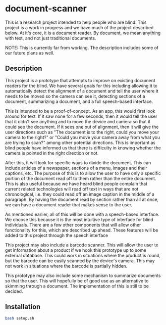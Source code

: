 # document-scanner

This is a research project intended to help people who are blind. This project is a work in progress and we have much of the project described below. At it's core, it is a document reader. By document, we mean anything with text, and not just traditional documents.

NOTE: This is currently far from working. The description includes some of our future plans as well.

## Description

This project is a prototype that attempts to improve on existing document readers for the blind. We have several goals for this including allowing it to automatically detect the alignment of a document and tell the user where it needs to be moved so the camera can see it, detecting sections of a document, summarizing a document, and a full speech-based interface.

This is intended to be a proof-of-concept. As an app, this would first look around for text. If it saw none for a few seconds, then it would tell the user that it didn't see anything and to move the device and camera so that it could see the document. If it sees one out of alignment, then it will give the user directions such as "The document is to the right, could you move your camera to the right?" or "Could you move your camera away from what you are trying to scan?" among other potential directions. This is important as blind people have informed us that there is difficulty in knowing whether the camera is pointed in the right direction or not.

After this, it will look for specific ways to divide the document. This can include articles of a newspaper, sections of a menu, images and their captions, etc. The purpose of this is to allow the user to have only a specific portion of the document read off to them rather than the entire document. This is also useful because we have heard blind people complain that current related technologies will read off text in ways that are not chronological, i.e. they could read off an image caption in the middle of a paragraph. By having the document read by section rather than all at once, we can have a document reader that makes sense to the user.

As mentioned earlier, all of this will be done with a speech-based interface. We choose this because it is the most intuitive type of interface for blind individuals. There are a few other components that will allow other functionality for this, which are described up ahead. These features will be added to this project through the speech interface

This project may also include a barcode scanner. This will allow the user to get information about a product if we hook this prototype up to some external database. This could work in situations where the product is round, but the barcode can be easily scanned by the device's camera. This may not work in situations where the barcode is partially hidden.

This prototype may also include some mechanism to summarize documents so that the user. This will hopefully be of good use as an alternative to skimming through a document. The implementation of this is still to be decided.

## Installation

```bash
bash setup.sh
```
